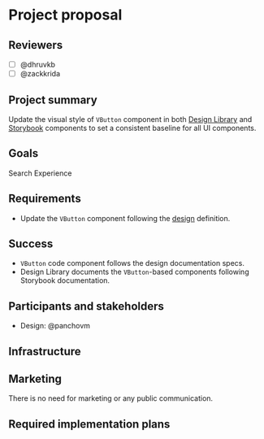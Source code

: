 # Project proposal

## Reviewers

- [ ] @dhruvkb
- [ ] @zackkrida

## Project summary

Update the visual style of `VButton` component in both
[Design Library](https://www.figma.com/file/GIIQ4sDbaToCfFQyKMvzr8/Openverse-Design-Library?node-id=0-1&t=EezlH7nwKNn0ZXdO-0)
and [Storybook](https://wordpress.github.io/openverse/storybook) components to
set a consistent baseline for all UI components.

## Goals

Search Experience

## Requirements

- Update the `VButton` component following the
  [design](https://www.figma.com/file/es303VxVr0C7rFTcOe3OXL/Core-interface-improvement?t=DQpJvKZ9UCsfeWO8-0)
  definition.

## Success

- `VButton` code component follows the design documentation specs.
- Design Library documents the `VButton`-based components following Storybook
  documentation.

## Participants and stakeholders

- Design: @panchovm

## Infrastructure

## Marketing

There is no need for marketing or any public communication.

## Required implementation plans
